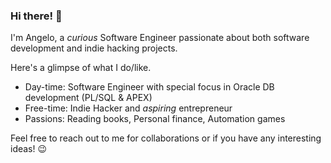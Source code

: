 ### Hi there! 👋

I'm Angelo, a *curious* Software Engineer passionate about both software development and indie hacking projects. 

Here's a glimpse of what I do/like.

- Day-time: Software Engineer with special focus in Oracle DB development (PL/SQL & APEX)
- Free-time: Indie Hacker and *aspiring* entrepreneur
- Passions: Reading books, Personal finance, Automation games

Feel free to reach out to me for collaborations or if you have any interesting ideas! 😉

